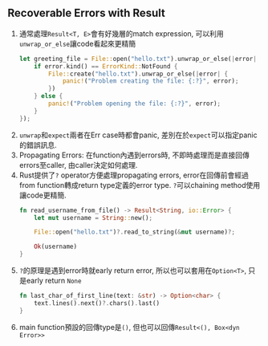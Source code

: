 ## Recoverable Errors with Result
1. 通常處理`Result<T, E>`會有好幾層的match expression, 可以利用`unwrap_or_else`讓code看起來更精簡
	```rust
	let greeting_file = File::open("hello.txt").unwrap_or_else(|error| {
        if error.kind() == ErrorKind::NotFound {
            File::create("hello.txt").unwrap_or_else(|error| {
                panic!("Problem creating the file: {:?}", error);
            })
        } else {
            panic!("Problem opening the file: {:?}", error);
        }
    });
	```
2. `unwrap`和`expect`兩者在Err case時都會panic, 差別在於`expect`可以指定panic的錯誤訊息.
3. Propagating Errors: 在function內遇到errors時, 不即時處理而是直接回傳errors至caller,
由caller決定如何處理.
4. Rust提供了`?` operator方便處理propagating errors, error在回傳前會經過from
function轉成return type定義的error type. `?`可以chaining method使用讓code更精簡.
	```rust
	fn read_username_from_file() -> Result<String, io::Error> {
		let mut username = String::new();

		File::open("hello.txt")?.read_to_string(&mut username)?;

		Ok(username)
	}
	```
5. `?`的原理是遇到error時就early return error, 所以也可以套用在`Option<T>`,
只是early return `None`
	```rust
	fn last_char_of_first_line(text: &str) -> Option<char> {
		text.lines().next()?.chars().last()
	}
	```
6. main function預設的回傳type是`()`, 但也可以回傳`Result<(), Box<dyn Error>>`
